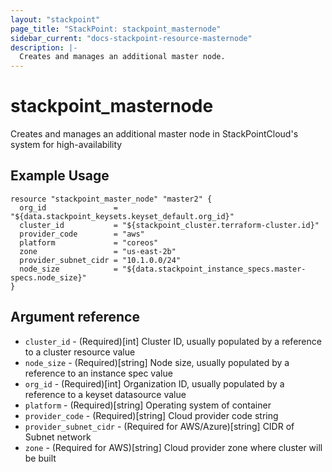 ```yaml
---
layout: "stackpoint"
page_title: "StackPoint: stackpoint_masternode"
sidebar_current: "docs-stackpoint-resource-masternode"
description: |-
  Creates and manages an additional master node.
---
```


# stackpoint\_masternode

Creates and manages an additional master node in StackPointCloud's system for high-availability

## Example Usage

```hcl
resource "stackpoint_master_node" "master2" {
  org_id               = "${data.stackpoint_keysets.keyset_default.org_id}"
  cluster_id           = "${stackpoint_cluster.terraform-cluster.id}"
  provider_code        = "aws"
  platform             = "coreos"
  zone                 = "us-east-2b"
  provider_subnet_cidr = "10.1.0.0/24"
  node_size            = "${data.stackpoint_instance_specs.master-specs.node_size}"
}
```

## Argument reference

* `cluster_id` - (Required)[int] Cluster ID, usually populated by a reference to a cluster resource value
* `node_size` - (Required)[string] Node size, usually populated by a reference to an instance spec value
* `org_id` - (Required)[int] Organization ID, usually populated by a reference to a keyset datasource value
* `platform` - (Required)[string] Operating system of container
* `provider_code` - (Required)[string] Cloud provider code string
* `provider_subnet_cidr` - (Required for AWS/Azure)[string] CIDR of Subnet network
* `zone` - (Required for AWS)[string] Cloud provider zone where cluster will be built
